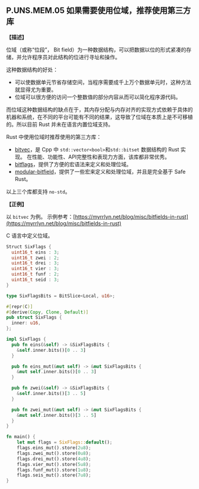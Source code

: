 ## P.UNS.MEM.05  如果需要使用位域，推荐使用第三方库

**【描述】**

位域（或称“位段”， Bit field）为一种数据结构，可以把数据以位的形式紧凑的存储，并允许程序员对此结构的位进行寻址和操作。

这种数据结构的好处：

- 可以使数据单元节省存储空间，当程序需要成千上万个数据单元时，这种方法就显得尤为重要。
- 位域可以很方便的访问一个整数值的部分内容从而可以简化程序源代码。

而位域这种数据结构的缺点在于，其内存分配与内存对齐的实现方式依赖于具体的机器和系统，在不同的平台可能有不同的结果，这导致了位域在本质上是不可移植的。所以目前 Rust 并未在语言内置位域支持。

Rust 中使用位域时推荐使用的第三方库：

- [bitvec](https://github.com/bitvecto-rs/bitvec)，是 Cpp 中 `std::vector<bool>`和`std::bitset` 数据结构的 Rust 实现。
在性能、功能性、API完整性和表现力方面，该库都非常优秀。
- [bitflags](https://github.com/bitflags/bitflags)，提供了方便的宏语法来定义和处理位域。
- [modular-bitfield](https://github.com/Robbepop/modular-bitfield)，提供了一些宏来定义和处理位域，并且是完全基于 Safe Rust。

以上三个库都支持 `no-std`。

**【正例】**

以 `bitvec` 为例。 示例参考：[https://myrrlyn.net/blog/misc/bitfields-in-rust](https://myrrlyn.net/blog/misc/bitfields-in-rust)

C 语言中定义位域。

```C
Struct SixFlags {
  uint16_t eins : 3;
  uint16_t zwei : 2;
  uint16_t drei : 3;
  uint16_t vier : 3;
  uint16_t funf : 2;
  uint16_t seid : 3;
}
```

```rust
type SixFlagsBits = BitSlice<Local, u16>;

#[repr(C)]
#[derive(Copy, Clone, Default)]
pub struct SixFlags {
  inner: u16,
};

impl SixFlags {
  pub fn eins(&self) -> &SixFlagsBits {
    &self.inner.bits()[0 .. 3]
  }

  pub fn eins_mut(&mut self) -> &mut SixFlagsBits {
    &mut self.inner.bits()[0 .. 3]
  }

  pub fn zwei(&self) -> &SixFlagsBits {
    &self.inner.bits()[3 .. 5]
  }

  pub fn zwei_mut(&mut self) -> &mut SixFlagsBits {
    &mut self.inner.bits()[3 .. 5]
  }
}

fn main() {
    let mut flags = SixFlags::default();
    flags.eins_mut().store(2u8);
    flags.zwei_mut().store(0u8);
    flags.drei_mut().store(4u8);
    flags.vier_mut().store(5u8);
    flags.funf_mut().store(1u8);
    flags.seis_mut().store(7u8); 
}






```